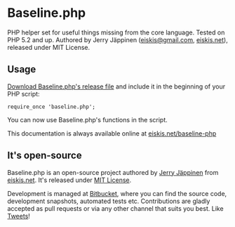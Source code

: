 
# Baseline.php

PHP helper set for useful things missing from the core language. Tested on PHP 5.2 and up. Authored by Jerry Jäppinen ([eiskis@gmail.com](mailto:eiskis@gmail.com), [eiskis.net](http://eiskis.net/)), released under MIT License.



## Usage

[Download Baseline.php's release file](https://bitbucket.org/Eiskis/baseline-php/raw/default/baseline.php) and include it in the beginning of your PHP script:

	require_once 'baseline.php';

You can now use Baseline.php's functions in the script.

This documentation is always available online at [eiskis.net/baseline-php](http://eiskis.net/baseline-php/)



## It's open-source

Baseline.php is an open-source project authored by [Jerry Jäppinen](mailto:eiskis@gmail.com) from [eiskis.net](http://eiskis.net/). It's released under [MIT License](http://opensource.org/licenses/MIT).

Development is managed at [Bitbucket](http://bitbucket.org/Eiskis/baseline-php/), where you can find the source code, development snapshots, automated tests etc. Contributions are gladly accepted as pull requests or via any other channel that suits you best. Like [Tweets](https://twitter.com/Eiskis)!
